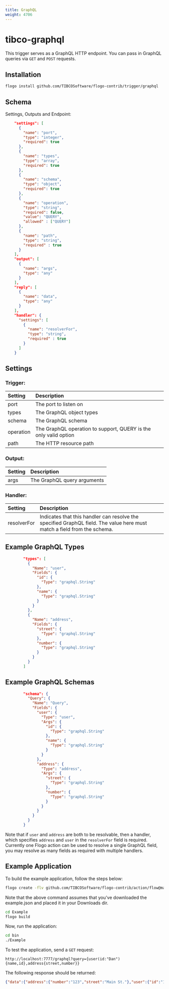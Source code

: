 ```yaml
---
title: GraphQL
weight: 4706
---
```

# tibco-graphql
This trigger serves as a GraphQL HTTP endpoint. You can pass in GraphQL queries via `GET` and `POST` requests.

## Installation

```bash
flogo install github.com/TIBCOSoftware/flogo-contrib/trigger/graphql
```

## Schema
Settings, Outputs and Endpoint:

```json
    "settings": [
      {
        "name": "port",
        "type": "integer",
        "required": true
      },
      {
        "name": "types",
        "type": "array",
        "required": true
      },
      {
        "name": "schema",
        "type": "object",
        "required": true
      },
      {
        "name": "operation",
        "type": "string",
        "required": false,
        "value": "QUERY",
        "allowed" : ["QUERY"]
      },
      {
        "name": "path",
        "type": "string",
        "required" : true
      }
    ],
    "output": [
      {
        "name": "args",
        "type": "any"
      }
    ],
    "reply": [
      {
        "name": "data",
        "type": "any"
      }
    ],
    "handler": {
      "settings": [
        {
          "name": "resolverFor",
          "type": "string",
          "required" : true
        }
      ]
    }
```
## Settings
### Trigger:
| Setting     | Description    |
|:------------|:---------------|
| port | The port to listen on |         
| types | The GraphQL object types |
| schema | The GraphQL schema |
| operation | The GraphQL operation to support, QUERY is the only valid option |
| path | The HTTP resource path |
### Output:
| Setting     | Description    |
|:------------|:---------------|
| args      | The GraphQL query arguments |
### Handler:
| Setting     | Description    |
|:------------|:---------------|
| resolverFor      | Indicates that this handler can resolve the specified GraphQL field. The value here must match a field from the schema. |

## Example GraphQL Types

```json
        "types": [
          {
            "Name": "user",
            "Fields": {
              "id": {
                "Type": "graphql.String"
              },
              "name": {
                "Type": "graphql.String"
              }
            }
          },
          {
            "Name": "address",
            "Fields": {
              "street": {
                "Type": "graphql.String"
              },
              "number": {
                "Type": "graphql.String"
              }
            }
          }
        ]
```

## Example GraphQL Schemas

```json
        "schema": {
          "Query": {
            "Name": "Query",
            "Fields": {
              "user": {
                "Type": "user",
                "Args": {
                  "id": {
                    "Type": "graphql.String"
                  },
                  "name": {
                    "Type": "graphql.String"
                  }
                }
              },
              "address": {
                "Type": "address",
                "Args": {
                  "street": {
                    "Type": "graphql.String"
                  },
                  "number": {
                    "Type": "graphql.String"
                  }
                }
              }
            }
          }
        }
```

Note that if `user` and `address` are both to be resolvable, then a handler, which specifies `address` and `user` in the `resolverFor` field is required. Currently one Flogo action can be used to resolve a single GraphQL field, you may resolve as many fields as required with multiple handlers.

## Example Application

To build the example application, follow the steps below:

```bash
flogo create -flv github.com/TIBCOSoftware/flogo-contrib/action/flow@master,github.com/TIBCOSoftware/flogo-lib/engine@master -f ~/Downloads/example.json
```

Note that the above command assumes that you've downloaded the example.json and placed it in your Downloads dir.

```bash
cd Example
flogo build
```

Now, run the application:

```bash
cd bin
./Example
```

To test the application, send a `GET` request:

```
http://localhost:7777/graphql?query={user(id:"Dan"){name,id},address{street,number}}
```

The following response should be returned:

```json
{"data":{"address":{"number":"123","street":"Main St."},"user":{"id":"123","name":"Matt"}}}
```